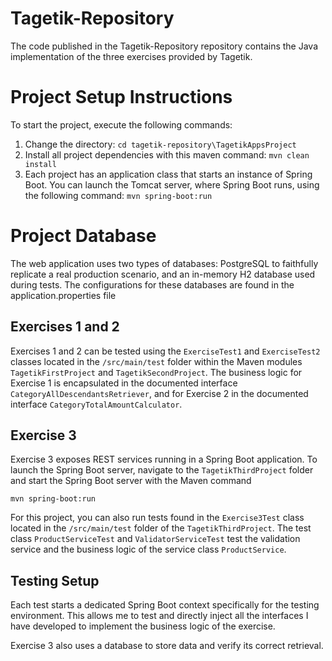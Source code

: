 # Tagetik-Repository

The code published in the Tagetik-Repository repository contains the Java implementation of the three exercises provided by Tagetik.

# Project Setup Instructions

To start the project, execute the following commands:

1. Change the directory:
   `cd tagetik-repository\TagetikAppsProject`
2. Install all project dependencies with this maven command:
   `mvn clean install`
3. Each project has an application class that starts an instance of Spring Boot. You can launch the Tomcat server, where Spring Boot runs, using the following command:
   `mvn spring-boot:run`

# Project Database

The web application uses two types of databases: PostgreSQL to faithfully replicate a real production scenario, and an in-memory H2 database used during tests.
The configurations for these databases are found in the application.properties file

## Exercises 1 and 2

Exercises 1 and 2 can be tested using the `ExerciseTest1` and `ExerciseTest2` classes located in the `/src/main/test` folder within the Maven modules `TagetikFirstProject` and `TagetikSecondProject`. The business logic for Exercise 1 is encapsulated in the documented interface `CategoryAllDescendantsRetriever`, and for Exercise 2 in the documented interface `CategoryTotalAmountCalculator`.

## Exercise 3

Exercise 3 exposes REST services running in a Spring Boot application. To launch the Spring Boot server, navigate to the `TagetikThirdProject` folder and start the Spring Boot server with the Maven command 

`mvn spring-boot:run`

For this project, you can also run tests found in the `Exercise3Test` class located in the `/src/main/test` folder of the `TagetikThirdProject`. The test class `ProductServiceTest` and `ValidatorServiceTest`
test the validation service and the business logic of the service class `ProductService`. 

## Testing Setup
Each test starts a dedicated Spring Boot context specifically for the testing environment. This allows me to test and directly inject all the interfaces I have developed to implement the business logic of the exercise.

Exercise 3 also uses a database to store data and verify its correct retrieval.